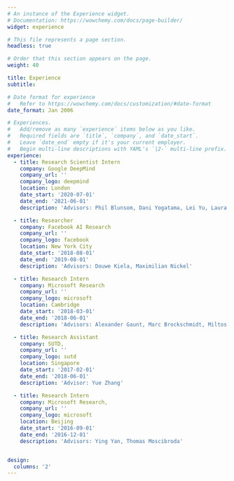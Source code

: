 ```yaml
---
# An instance of the Experience widget.
# Documentation: https://wowchemy.com/docs/page-builder/
widget: experience

# This file represents a page section.
headless: true

# Order that this section appears on the page.
weight: 40

title: Experience
subtitle:

# Date format for experience
#   Refer to https://wowchemy.com/docs/customization/#date-format
date_format: Jan 2006

# Experiences.
#   Add/remove as many `experience` items below as you like.
#   Required fields are `title`, `company`, and `date_start`.
#   Leave `date_end` empty if it's your current employer.
#   Begin multi-line descriptions with YAML's `|2-` multi-line prefix.
experience:
  - title: Research Scientist Intern
    company: Google DeepMind 
    company_url: ''
    company_logo: deepmind
    location: London
    date_start: '2020-07-01'
    date_end: '2021-06-01'
    description: 'Advisors: Phil Blunsom, Dani Yogatama, Lei Yu, Laura Rimell'

  - title: Researcher
    company: Facebook AI Research
    company_url: ''
    company_logo: facebook
    location: New York City
    date_start: '2018-08-01'
    date_end: '2019-08-01'
    description: 'Advisors: Douwe Kiela, Maximilian Nickel'

  - title: Research Intern
    company: Microsoft Research
    company_url: ''
    company_logo: microsoft
    location: Cambridge
    date_start: '2018-03-01'
    date_end: '2018-06-01'
    description: 'Advisors: Alexander Gaunt, Marc Brockschmidt, Miltos Allamanis'

  - title: Research Assistant
    company: SUTD, 
    company_url: ''
    company_logo: sutd
    location: Singapore
    date_start: '2017-02-01'
    date_end: '2018-06-01'
    description: 'Advisor: Yue Zhang'

  - title: Research Intern
    company: Microsoft Research, 
    company_url: ''
    company_logo: microsoft
    location: Beijing
    date_start: '2016-09-01'
    date_end: '2016-12-01'
    description: 'Advisors: Ying Yan, Thomas Moscibroda'


design:
  columns: '2'
---
```

